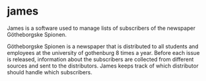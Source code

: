 james
=====

James is a software used to manage lists of subscribers of the newspaper Götheborgske Spionen. 

Götheborgske Spionen is a newspaper that is distributed to all students and employees at the university of gothenburg 8 times a year. Before each issue is released, information about the subscribers are collected from different sources and sent to the distributors. James keeps track of which distributor should handle which subscribers.
